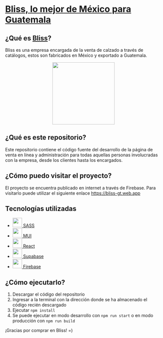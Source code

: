 # [Bliss, lo mejor de México para Guatemala](https://www.facebook.com/profile.php?id=100084330857074&sk=about) 
## ¿Qué es [Bliss](https://www.facebook.com/profile.php?id=100084330857074&sk=about)?
Bliss es una empresa encargada de la venta de calzado a través de catálogos, estos son fabricados en México y exportado a Guatemala.

<p align="center">
  <img src="https://scontent.fgua3-3.fna.fbcdn.net/v/t39.30808-6/298920247_108067455343960_4003941667118518395_n.jpg?_nc_cat=109&ccb=1-7&_nc_sid=09cbfe&_nc_ohc=DxRHa75z4Y0AX8ffeaA&_nc_ht=scontent.fgua3-3.fna&oh=00_AfBzWdQYIQigK5wVdg01HE6enRMTHOjRPq6TN0zZDvurEA&oe=64734F68" width="200px"></img>
 </p>

## ¿Qué es este repositorio?
Este repositorio contiene el código fuente del desarrollo de la página de venta en línea y administración para todas aquellas personas involucradas con la empresa, desde los clientes hasta los encargados.

## ¿Cómo puedo visitar el proyecto?
El proyecto se encuentra publicado en internet a través de Firebase. Para visitarlo puede utilizar el siguiente enlace https://bliss-gt.web.app

## Tecnologías utilizadas
- <img src="https://upload.wikimedia.org/wikipedia/commons/thumb/9/96/Sass_Logo_Color.svg/1280px-Sass_Logo_Color.svg.png" width="30">[ SASS](https://sass-lang.com/)
- <img src="https://mui.com/static/logo.png" width="30">[ MUI](https://mui.com/)
- <img src="https://cdn4.iconfinder.com/data/icons/logos-3/600/React.js_logo-512.png" width="30">[ React](https://es.reactjs.org/)
- <img src="https://d2eip9sf3oo6c2.cloudfront.net/tags/images/000/001/299/square_480/supabase-logo-icon_1.png" width="30">[ Supabase](https://supabase.com)
- <img src="https://cdn.freebiesupply.com/logos/large/2x/firebase-1-logo-png-transparent.png" width="30">[ Firebase](https://firebase.google.com/?hl=es)

## ¿Cómo ejecutarlo?
1. Descargar el código del repositorio
2. Ingresar a la terminal con la dirección donde se ha almacenado el código recién descargado
3. Ejecutar `npm install`
4. Se puede ejecutar en modo desarrollo con `npm run start` o en modo producción con `npm run build`

¡Gracias por comprar en Bliss! =)

